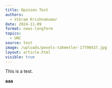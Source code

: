 ```yaml
---
title: Opinion Test
authors:
  - Vikram Krishnakumar
date: 2024-11-09
format: news-longform
topics:
  - UNC
source: test
image: /uploads/pexels-tahmetler-17798437.jpg
layout: article.html
visible: true
---
```

This is a test.

**aaa**
